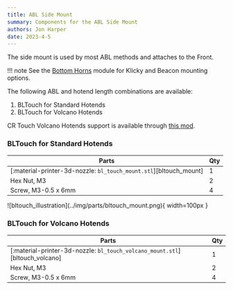 ```yaml
---
title: ABL Side Mount
summary: Components for the ABL Side Mount
authors: Jon Harper
date: 2023-4-5
---
```


The side mount is used by most ABL methods and attaches to the Front.

!!! note
    See the [Bottom Horns](bottom.md) module for Klicky and Beacon mounting options.


The following ABL and hotend length combinations are available:

1. BLTouch for Standard Hotends
2. BLTouch for Volcano Hotends
<!-- 3. CR Touch for Standard Hotends -->

CR Touch Volcano Hotends support is available through [this mod](https://www.printables.com/model/434179-eva3-uhf-cr-touch).

### BLTouch for Standard Hotends

<div markdown class="jh-grid-container jh-grid-2">
<div markdown class="jh-grid-para">

| Parts     | Qty |
|-----------|-----|
| [:material-printer-3d-nozzle: `bl_touch_mount.stl`][bltouch_mount] | 1 |
| Hex Nut, M3               | 2 |
| Screw, M3-0.5 x 6mm       | 4 |

</div>
<div markdown class="jh-grid-img">
![bltouch_illustration](../img/parts/bltouch_mount.png){ width=100px }
</div>
</div>

### BLTouch for Volcano Hotends

<div markdown class="jh-grid-container jh-grid-2">
<div markdown class="jh-grid-para">

| Parts     | Qty |
|-----------|-----|
| [:material-printer-3d-nozzle: `bl_touch_volcano_mount.stl`][bltouch_volcano] | 1 |
| Hex Nut, M3               | 2 |
| Screw, M3-0.5 x 6mm       | 4 |

</div>
<div markdown class="jh-grid-img">
<!-- ![bltouch_illustration](../img/parts/bltouch_mount.png){ width=100px } -->
</div>
</div>

<!-- ### CR Touch

<div markdown class="jh-grid-container jh-grid-2">
<div markdown class="jh-grid-para">

| Parts     | Qty | Notes |
|-----------|-----|-------|
| [:material-printer-3d-nozzle: `cr_touch_mount.stl`][crtouch_mount] | 1 | |
| Heat Set Insert, M3x5x4   | 2 | |
| Screw, M3-0.5 x 8mm       | 4 | |

</div>
<div markdown class="jh-grid-img">
![cr_touch_illustration](../img/parts/bltouch_mount.png){ width=100px }
</div>
</div> -->
